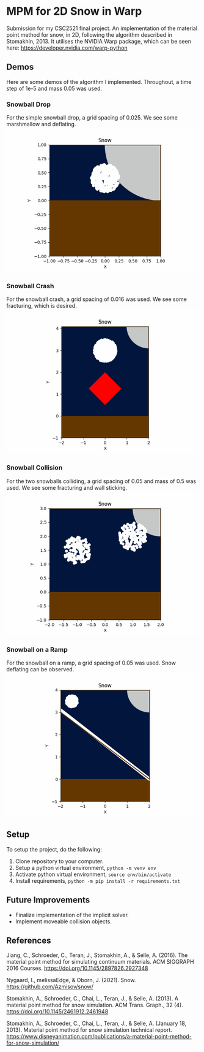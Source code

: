 # MPM for 2D Snow in Warp
Submission for my CSC2521 final project. An implementation of the material point method for snow, in 2D, following the algorithm described in Stomakhin, 2013. It utilises the NVIDIA Warp package, which can be seen here: https://developer.nvidia.com/warp-python

## Demos
Here are some demos of the algorithm I implemented. Throughout, a time step of 1e-5 and mass 0.05 was used.
### Snowball Drop
For the simple snowball drop, a grid spacing of 0.025. We see some marshmallow and deflating.
![](https://github.com/nathangs6/MPMWarp_2D/blob/main/demo/drop_demo.gif)
### Snowball Crash
For the snowball crash, a grid spacing of 0.016 was used. We see some fracturing, which is desired.
![](https://github.com/nathangs6/MPMWarp_2D/blob/main/demo/crash_demo.gif)
### Snowball Collision
For the two snowballs colliding, a grid spacing of 0.05 and mass of 0.5 was used. We see some fracturing and wall sticking.
![](https://github.com/nathangs6/MPMWarp_2D/blob/main/demo/collide_demo.gif)
### Snowball on a Ramp
For the snowball on a ramp, a grid spacing of 0.05 was used. Snow deflating can be observed. 
![](https://github.com/nathangs6/MPMWarp_2D/blob/main/demo/ramp_demo.gif)
## Setup
To setup the project, do the following:
1. Clone repository to your computer.
2. Setup a python virtual environment, `python -m venv env`
3. Activate python virtual environment, `source env/bin/activate`
4. Install requirements, `python -m pip install -r requirements.txt`

## Future Improvements
* Finalize implementation of the implicit solver.
* Implement moveable collision objects.

## References
Jiang, C., Schroeder, C., Teran, J., Stomakhin, A., & Selle, A. (2016). The material point method for simulating continuum materials. ACM SIGGRAPH 2016 Courses. https://doi.org/10.1145/2897826.2927348

Nygaard, I., melissaEdge, & Oborn, J. (2021). Snow. https://github.com/Azmisov/snow/

Stomakhin, A., Schroeder, C., Chai, L., Teran, J., & Selle, A. (2013). A material point method for snow simulation. ACM Trans. Graph., 32 (4). https://doi.org/10.1145/2461912.2461948

Stomakhin, A., Schroeder, C., Chai, L., Teran, J., & Selle, A. (January 18, 2013). Material point method for snow simulation technical report. https://www.disneyanimation.com/publications/a-material-point-method-for-snow-simulation/
